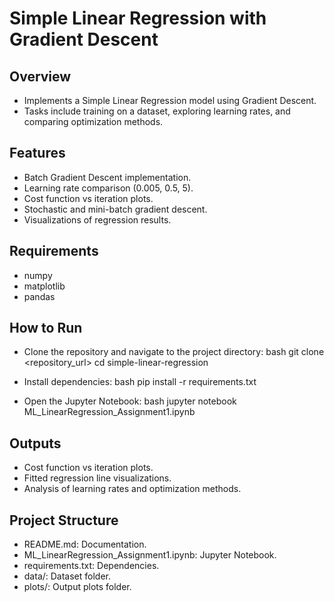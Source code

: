 # Simple Linear Regression with Gradient Descent

## Overview
- Implements a Simple Linear Regression model using Gradient Descent.
- Tasks include training on a dataset, exploring learning rates, and comparing optimization methods.

## Features
- Batch Gradient Descent implementation.
- Learning rate comparison (0.005, 0.5, 5).
- Cost function vs iteration plots.
- Stochastic and mini-batch gradient descent.
- Visualizations of regression results.

## Requirements
- numpy
- matplotlib
- pandas

## How to Run
- Clone the repository and navigate to the project directory:
  bash
  git clone <repository_url>
  cd simple-linear-regression
  
- Install dependencies:
  bash
  pip install -r requirements.txt
  
- Open the Jupyter Notebook:
  bash
  jupyter notebook ML_LinearRegression_Assignment1.ipynb
  

## Outputs
- Cost function vs iteration plots.
- Fitted regression line visualizations.
- Analysis of learning rates and optimization methods.

## Project Structure
- README.md: Documentation.
- ML_LinearRegression_Assignment1.ipynb: Jupyter Notebook.
- requirements.txt: Dependencies.
- data/: Dataset folder.
- plots/: Output plots folder.
